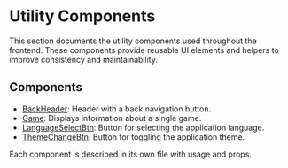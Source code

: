 # Utility Components

This section documents the utility components used throughout the frontend. These components provide reusable UI elements and helpers to improve consistency and maintainability.

## Components

- [BackHeader](./BackHeader.md): Header with a back navigation button.
- [Game](./Game.md): Displays information about a single game.
- [LanguageSelectBtn](./LanguageSelectBtn.md): Button for selecting the application language.
- [ThemeChangeBtn](./ThemeChangeBtn.md): Button for toggling the application theme.

Each component is described in its own file with usage and props.
